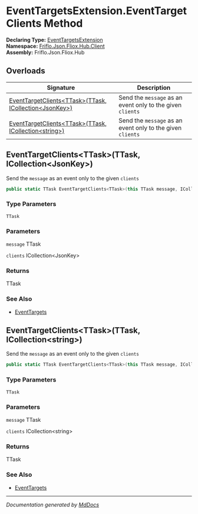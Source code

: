 ﻿<!--  
  <auto-generated>   
    The contents of this file were generated by a tool.  
    Changes to this file may be list if the file is regenerated  
  </auto-generated>   
-->

# EventTargetsExtension.EventTargetClients Method

**Declaring Type:** [EventTargetsExtension](../index.md)  
**Namespace:** [Friflo.Json.Fliox.Hub.Client](../../index.md)  
**Assembly:** Friflo.Json.Fliox.Hub

## Overloads

| Signature                                                                                                      | Description                                                 |
| -------------------------------------------------------------------------------------------------------------- | ----------------------------------------------------------- |
| [EventTargetClients\<TTask\>(TTask, ICollection\<JsonKey\>)](#eventtargetclientsttaskttask-icollectionjsonkey) |  Send the `message` as an event only to the given `clients` |
| [EventTargetClients\<TTask\>(TTask, ICollection\<string\>)](#eventtargetclientsttaskttask-icollectionstring)   |  Send the `message` as an event only to the given `clients` |

## EventTargetClients\<TTask\>(TTask, ICollection\<JsonKey\>)

 Send the `message` as an event only to the given `clients`

```csharp
public static TTask EventTargetClients<TTask>(this TTask message, ICollection<JsonKey> clients);
```

### Type Parameters

`TTask`

### Parameters

`message`  TTask

`clients`  ICollection\<JsonKey\>

### Returns

TTask

### See Also

- [EventTargets](../../EventTargets/index.md)

## EventTargetClients\<TTask\>(TTask, ICollection\<string\>)

 Send the `message` as an event only to the given `clients`

```csharp
public static TTask EventTargetClients<TTask>(this TTask message, ICollection<string> clients);
```

### Type Parameters

`TTask`

### Parameters

`message`  TTask

`clients`  ICollection\<string\>

### Returns

TTask

### See Also

- [EventTargets](../../EventTargets/index.md)

___

*Documentation generated by [MdDocs](https://github.com/ap0llo/mddocs)*
